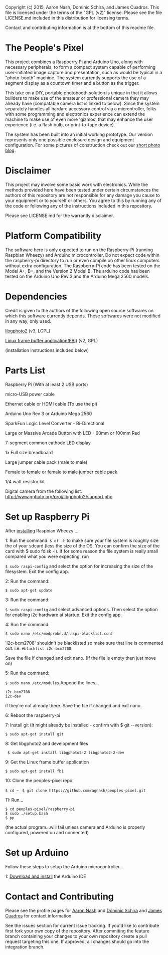Copyright (c) 2015, Aaron Nash, Dominic Schira, and James Cuadros. This file is licensed under the terms of the "GPL (v2)" license. Please see the file LICENSE.md included in this distribution for licensing terms.

Contact and contributing information is at the bottom of this readme file.

# The People's Pixel

This project combines a Raspberry Pi and Arduino Uno, along with necessary peripherals, to form a compact
system capable of performing user-initiated image capture and presentation, such as would be typical in a "photo-booth" machine. The system currently supports the use of a segment display as a countown timer and a button as the trigger.

This take on a DIY, portable photobooth solution is unique in that it allows builders to make use of the amateur or professional camera they may already have (compatable camera list is linked to below). Since the system separately handles all hardare accessory control via a microntroller, folks with some programming and electronics experience can extend the machine to make use of even more 'gizmos' that may enhance the user experience (i.e. a flash bulb, or print-to-tape device).

The system has been built into an initial working prototype. Our version represents only one possible enclosure design and equipment configuration. For some pictures of construction check out our [short photo blog](https://github.com/agnash/peoples-pixel/wiki/Blog). <add picture of startup splash screen to blog>

# Disclaimer
This project may involve some basic work with electronics. While the methods provided here have been tested under certain circumstances the authors of this repository are not responsible for any damage you cause to your equipment or to yourself or others. You agree to this by running any of the code or following any of the instructions included in this repository.

Please see LICENSE.md for the warrantly disclaimer.

# Platform Compatibility
The software here is only expected to run on the Raspberry-Pi (running Raspbian Wheezy) and Arduino microcontroller. Do not expect code within the raspberry-pi directory to run or even compile on other linux computers without extra configuration. The Raspberry-Pi code has been tested on the Model A+, B+, and the Version 2 Model B. The arduino code has been tested on the Arduino Uno Rev 3 and the Arduino Mega 2560 models.

# Dependencies
Credit is given to the authors of the following open source softwares on which this software currently depends. These softwares were not modified in any way, only used.

[libgphoto2](http://http://www.gphoto.org/proj/libgphoto2/) (v3, LGPL)

[Linux frame buffer application(FBI)](https://www.kraxel.org/cgit/fbida/) (v2, GPL)

(installation instructions included below)

# Parts List

Raspberry Pi (With at least 2 USB ports)

micro-USB power cable

Ethernet cable or HDMI cable (To use the pi) 

Arduino Uno Rev 3 or Arduino Mega 2560

SparkFun Logic Level Converter - Bi-Directional

Large or Massive Arcade Button with LED - 60mm or 100mm Red

7-segment common cathode LED display 

1x Full size breadboard

Large jumper cable pack (male to male)

Female to female or female to male jumper cable pack

1/4 watt resistor kit

Digital camera from the following list: http://www.gphoto.org/proj/libgphoto2/support.php


# Set up Raspberry Pi
After [installing](https://www.raspberrypi.org/documentation/installation/installing-images/README.md) Raspbian Wheezy ...

1: Run the command:
``` $ df -h ```
to make sure your file system is roughly size the of your sdcard (less the size of the OS. You can confirm the size of the card with $ sudo fdisk -l). If for some reason the file system is really small compared what you were expecting, run

``` $ sudo raspi-config ```
and select the option for increasing the size of the filesystem. Exit the config app.

2: Run the command:

``` $ sudo apt-get update ```

3: Run the command:

``` $ sudo raspi-config ```
and select advanced options. Then select the option for enabling i2c hardware at startup. Exit the config app.

4: Run the command:

``` $ sudo nano /etc/modprobe.d/raspi-blacklist.conf ```

'i2c-bcm2708' shouldn't be blacklisted so make sure that line is commented out. i.e.
``` #blacklist i2c-bcm2708 ```

Save the file if changed and exit nano. (If the file is empty then just move on)


5: Run the command:

``` $ sudo nano /etc/modules ``` Append the lines...
```
i2c-bcm2708 
i2c-dev 
```
if they're not already there. Save the file if changed and exit nano.

6: Reboot the raspberry-pi

7: Install git (It might already be installed - confirm with $ git --version):

``` $ sudo apt-get install git ```

8: Get libgphoto2 and development files

``` $ sudo apt-get install libgphoto2-2 libgphoto2-2-dev```

9: Get the Linux frame buffer application

```$ sudo apt-get install fbi```

10: Clone the peoples-pixel repo:

```$ cd ~ ```
```$ git clone https://github.com/agnash/peoples-pixel.git```

11: Run...
```
$ cd peoples-pixel/raspberry-pi
$ sudo ./setup.bash
$ pp 
```
(the actual program...will fail unless camera and Arduino is properly configured, powered on and connected)

# Set up Arduino
Follow these steps to setup the Arduino microcontroller...

1: [Download and install](https://www.arduino.cc/en/main/software) the Arduino IDE
<AARON ADD ARDUINO STUFF HERE>

# Contact and Contributing
Please see the profile pages for [Aaron Nash](https://github.com/agnash) and [Dominic Schira](https://github.com/domshyra) and [James Cuadros](https://github.com/jamescuadros) for contact information.

See the issues section for current issue tracking. If you'd like to contribute first fork your own copy of the repository. After commiting the feature branch containing your changes to your own repository create a pull request targeting this one. If approved, all changes should go into the integration branch.
